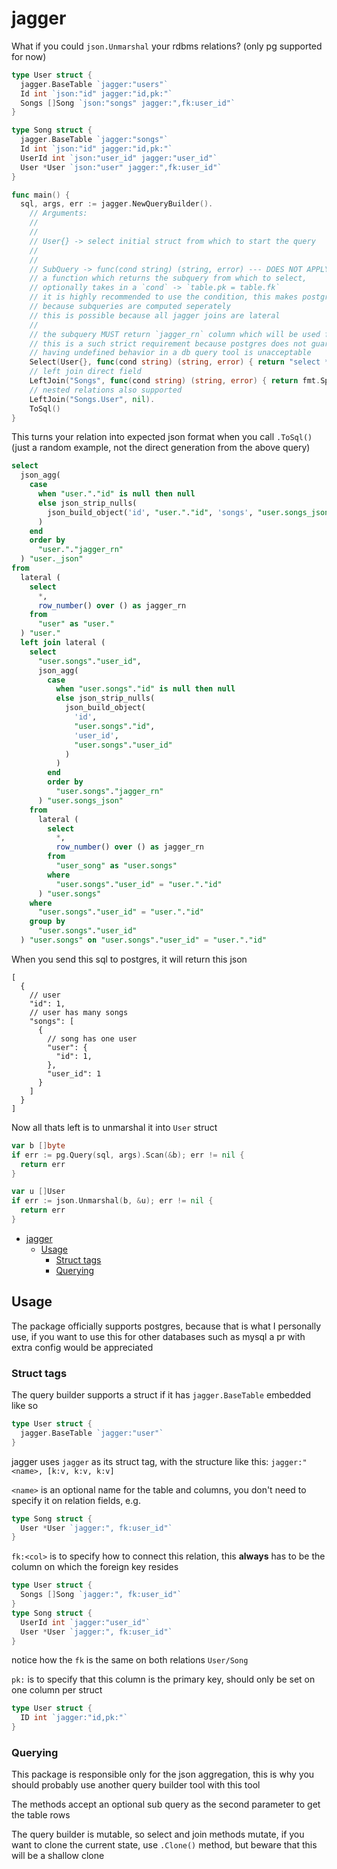 # jagger

What if you could `json.Unmarshal` your rdbms relations? (only pg supported for now)

```go
type User struct {
  jagger.BaseTable `jagger:"users"`
  Id int `json:"id" jagger:"id,pk:"`
  Songs []Song `json:"songs" jagger:",fk:user_id"`
}

type Song struct {
  jagger.BaseTable `jagger:"songs"`
  Id int `json:"id" jagger:"id,pk:"`
  UserId int `json:"user_id" jagger:"user_id"`
  User *User `json:"user" jagger:",fk:user_id"`
}

func main() {
  sql, args, err := jagger.NewQueryBuilder().
    // Arguments:
    //
    //
    // User{} -> select initial struct from which to start the query
    //
    //
    // SubQuery -> func(cond string) (string, error) --- DOES NOT APPLY TO INITIAL SELECT
    // a function which returns the subquery from which to select,
    // optionally takes in a `cond` -> `table.pk = table.fk`
    // it is highly recommended to use the condition, this makes postgres use the indexes for scanning
    // because subqueries are computed seperately
    // this is possible because all jagger joins are lateral
    //
    // the subquery MUST return `jagger_rn` column which will be used for ordering,
    // this is a such strict requirement because postgres does not guarantee ordering for json_agg, or from items from inner subqueries
    // having undefined behavior in a db query tool is unacceptable
    Select(User{}, func(cond string) (string, error) { return "select *, row_number() over () as jagger_rn from users", nil }).
    // left join direct field
    LeftJoin("Songs", func(cond string) (string, error) { return fmt.Sprintf("select *, row_number() over () as jagger_rn from songs where %s", cond), nil }).
    // nested relations also supported
    LeftJoin("Songs.User", nil).
    ToSql()
}
```

This turns your relation into expected json format when you call `.ToSql()` (just a random example, not the direct generation from the above query)

```sql
select
  json_agg(
    case
      when "user."."id" is null then null
      else json_strip_nulls(
        json_build_object('id', "user."."id", 'songs', "user.songs_json")
      )
    end
    order by
      "user."."jagger_rn"
  ) "user._json"
from
  lateral (
    select
      *,
      row_number() over () as jagger_rn
    from
      "user" as "user."
  ) "user."
  left join lateral (
    select
      "user.songs"."user_id",
      json_agg(
        case
          when "user.songs"."id" is null then null
          else json_strip_nulls(
            json_build_object(
              'id',
              "user.songs"."id",
              'user_id',
              "user.songs"."user_id"
            )
          )
        end
        order by
          "user.songs"."jagger_rn"
      ) "user.songs_json"
    from
      lateral (
        select
          *,
          row_number() over () as jagger_rn
        from
          "user_song" as "user.songs"
        where
          "user.songs"."user_id" = "user."."id"
      ) "user.songs"
    where
      "user.songs"."user_id" = "user."."id"
    group by
      "user.songs"."user_id"
  ) "user.songs" on "user.songs"."user_id" = "user."."id"
```

When you send this sql to postgres, it will return this json

```jsonc
[
  {
    // user
    "id": 1,
    // user has many songs
    "songs": [
      {
        // song has one user
        "user": {
          "id": 1,
        },
        "user_id": 1
      }
    ]
  }
]
```

Now all thats left is to unmarshal it into `User` struct

```go
var b []byte
if err := pg.Query(sql, args).Scan(&b); err != nil {
  return err
}

var u []User
if err := json.Unmarshal(b, &u); err != nil {
  return err
}
```

<!--toc:start-->
- [jagger](#jagger)
  - [Usage](#usage)
    - [Struct tags](#struct-tags)
    - [Querying](#querying)
<!--toc:end-->


## Usage

The package officially supports postgres, because that is what I personally use,
if you want to use this for other databases such as mysql a pr with extra config would be
appreciated


### Struct tags

The query builder supports a struct if it has `jagger.BaseTable` embedded like so

```go
type User struct {
  jagger.BaseTable `jagger:"user"`
}
```

jagger uses `jagger` as its struct tag, with the structure like this:
`jagger:"<name>, [k:v, k:v, k:v]`

`<name>` is an optional name for the table and columns, you don't need to
specify it on relation fields, e.g.

```go
type Song struct {
  User *User `jagger:", fk:user_id"`
}
```

`fk:<col>` is to specify how to connect this relation, this **always** has to be
the column on which the foreign key resides


```go
type User struct {
  Songs []Song `jagger:", fk:user_id"`
}
type Song struct {
  UserId int `jagger:"user_id"`
  User *User `jagger:", fk:user_id"`
}
```

notice how the `fk` is the same on both relations `User/Song`

`pk:` is to specify that this column is the primary key, should only be set on one column per struct

```go
type User struct {
  ID int `jagger:"id,pk:"`
}
```

### Querying

This package is responsible only for the json aggregation,
this is why you should probably use another query builder tool with this tool

The methods accept an optional sub query as the second parameter to get the table rows

The query builder is mutable, so select and join methods mutate, if you want to clone
the current state, use `.Clone()` method, but beware that this will be a shallow clone
